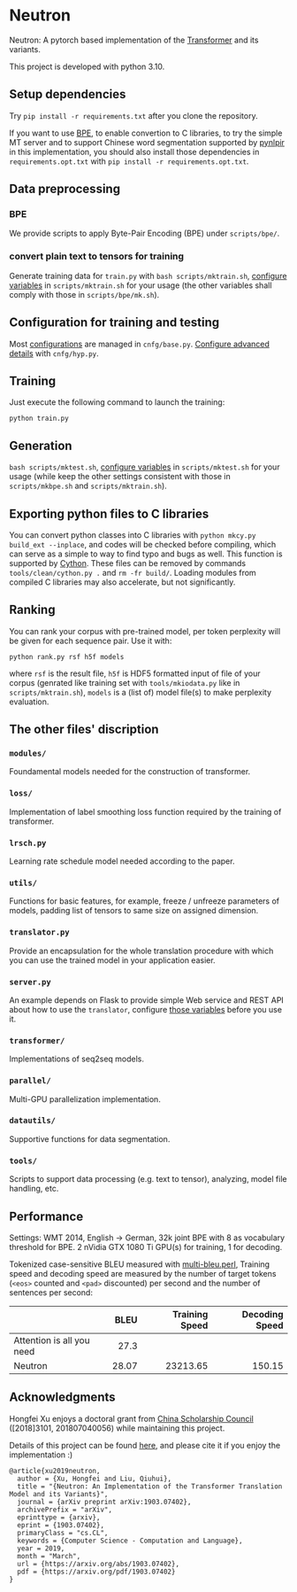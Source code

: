 # Neutron
Neutron: A pytorch based implementation of the [Transformer](https://arxiv.org/abs/1706.03762) and its variants.

This project is developed with python 3.10.

## Setup dependencies

Try `pip install -r requirements.txt` after you clone the repository.

If you want to use [BPE](https://github.com/rsennrich/subword-nmt), to enable convertion to C libraries, to try the simple MT server and to support Chinese word segmentation supported by [pynlpir](https://github.com/tsroten/pynlpir) in this implementation, you should also install those dependencies in `requirements.opt.txt` with `pip install -r requirements.opt.txt`.

## Data preprocessing

### BPE

We provide scripts to apply Byte-Pair Encoding (BPE) under `scripts/bpe/`.

### convert plain text to tensors for training

Generate training data for `train.py` with `bash scripts/mktrain.sh`, [configure variables](scripts/README.md#mktrainsh) in `scripts/mktrain.sh` for your usage (the other variables shall comply with those in `scripts/bpe/mk.sh`).

## Configuration for training and testing

Most [configurations](cnfg/README.md#basepy) are managed in `cnfg/base.py`. [Configure advanced details](cnfg/README.md#hyppy) with `cnfg/hyp.py`.

## Training

Just execute the following command to launch the training:

`python train.py`

## Generation

`bash scripts/mktest.sh`, [configure variables](scripts/README.md#mktestsh) in `scripts/mktest.sh` for your usage (while keep the other settings consistent with those in `scripts/mkbpe.sh` and `scripts/mktrain.sh`).

## Exporting python files to C libraries

You can convert python classes into C libraries with `python mkcy.py build_ext --inplace`, and codes will be checked before compiling, which can serve as a simple to way to find typo and bugs as well. This function is supported by [Cython](https://cython.org/). These files can be removed by commands `tools/clean/cython.py .` and `rm -fr build/`. Loading modules from compiled C libraries may also accelerate, but not significantly.

## Ranking

You can rank your corpus with pre-trained model, per token perplexity will be given for each sequence pair. Use it with:

`python rank.py rsf h5f models`

where `rsf` is the result file, `h5f` is HDF5 formatted input of file of your corpus (genrated like training set with `tools/mkiodata.py` like in `scripts/mktrain.sh`), `models` is a (list of) model file(s) to make perplexity evaluation.

## The other files' discription

### `modules/`

Foundamental models needed for the construction of transformer.

### `loss/`

Implementation of label smoothing loss function required by the training of transformer.

### `lrsch.py`

Learning rate schedule model needed according to the paper.

### `utils/`

Functions for basic features, for example, freeze / unfreeze parameters of models, padding list of tensors to same size on assigned dimension.

### `translator.py`

Provide an encapsulation for the whole translation procedure with which you can use the trained model in your application easier.

### `server.py`

An example depends on Flask to provide simple Web service and REST API about how to use the `translator`, configure [those variables](server.py#L13-L23) before you use it.

### `transformer/`

Implementations of seq2seq models.

### `parallel/`

Multi-GPU parallelization implementation.

### `datautils/`

Supportive functions for data segmentation.

### `tools/`

Scripts to support data processing (e.g. text to tensor), analyzing, model file handling, etc.

## Performance

Settings: WMT 2014, English -> German, 32k joint BPE with 8 as vocabulary threshold for BPE. 2 nVidia GTX 1080 Ti GPU(s) for training, 1 for decoding.

Tokenized case-sensitive BLEU measured with [multi-bleu.perl](https://github.com/moses-smt/mosesdecoder/blob/master/scripts/generic/multi-bleu.perl), Training speed and decoding speed are measured by the number of target tokens (`<eos>` counted and `<pad>` discounted) per second and the number of sentences per second:

| | BLEU | Training Speed | Decoding Speed |
| :------| ------: | ------: | ------: |
| Attention is all you need | 27.3 | | |
| Neutron | 28.07 | 23213.65 | 150.15 |

## Acknowledgments

Hongfei Xu enjoys a doctoral grant from [China Scholarship Council](https://www.csc.edu.cn/) ([2018]3101, 201807040056) while maintaining this project.

Details of this project can be found [here](https://arxiv.org/abs/1903.07402), and please cite it if you enjoy the implementation :)

```
@article{xu2019neutron,
  author = {Xu, Hongfei and Liu, Qiuhui},
  title = "{Neutron: An Implementation of the Transformer Translation Model and its Variants}",
  journal = {arXiv preprint arXiv:1903.07402},
  archivePrefix = "arXiv",
  eprinttype = {arxiv},
  eprint = {1903.07402},
  primaryClass = "cs.CL",
  keywords = {Computer Science - Computation and Language},
  year = 2019,
  month = "March",
  url = {https://arxiv.org/abs/1903.07402},
  pdf = {https://arxiv.org/pdf/1903.07402}
}
```
